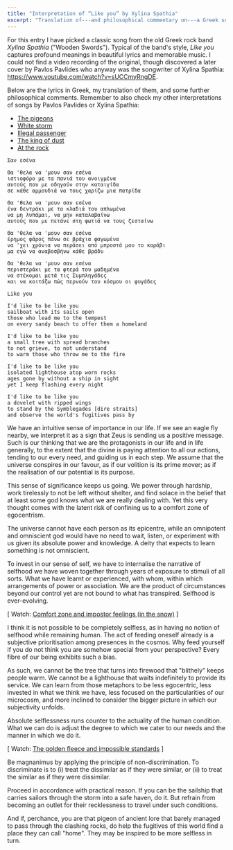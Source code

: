 ```yaml
---
title: "Interpretation of “Like you” by Xylina Spathia"
excerpt: "Translation of---and philosophical commentary on---a Greek song whose translated title is 'Like you'."
---
```


For this entry I have picked a classic song from the old Greek rock
band _Xylina Spathia_ ("Wooden Swords").  Typical of the band's style,
_Like you_ captures profound meanings in beautiful lyrics and
memorable music.  I could not find a video recording of the original,
though discovered a later cover by Pavlos Pavlides who anyway was the
songwriter of Xylina Spathia: <https://www.youtube.com/watch?v=sUCCmyRngDE>.

Below are the lyrics in Greek, my translation of them, and some
further philosophical comments.  Remember to also check my other
interpretations of songs by Pavlos Pavlides or Xylina Spathia:

- [The pigeons](https://protesilaos.com/interpretations/2023-02-16-pavlides-pidgeons/)
- [White storm](https://protesilaos.com/interpretations/2022-09-12-pavlides-white-storm/)
- [Illegal passenger](https://protesilaos.com/interpretations/2022-08-17-pavlides-illegal-passenger/)
- [The king of dust](https://protesilaos.com/interpretations/2022-07-24-xylina-spathia-king-of-dust/)
- [At the rock](https://protesilaos.com/interpretations/2022-07-05-xylina-spathia-on-the-rock/)

```
Σαν εσένα

Θα 'θελα να 'μουν σαν εσένα
ιστιοφόρο με τα πανιά του ανοιγμένα
αυτούς που με οδηγούν στην καταιγίδα
σε κάθε αμμουδιά να τους χαρίζω μια πατρίδα

Θα 'θελα να 'μουν σαν εσένα
ένα δεντράκι με τα κλαδιά του απλωμένα
να μη λυπάμαι, να μην καταλαβαίνω
αυτούς που με πετάνε στη φωτιά να τους ζεσταίνω

Θα 'θελα να 'μουν σαν εσένα
έρημος φάρος πάνω σε βράχια φαγωμένα
να 'χει χρόνια να περάσει από μπροστά μου το καράβι
μα εγώ να αναβοσβήνω κάθε βράδυ

Θα 'θελα να 'μουν σαν εσένα
περιστεράκι με τα φτερά του μαδημένα
να στέκομαι μετά τις Συμπληγάδες
και να κοιτάζω πώς περνούν του κόσμου οι φυγάδες
```

```
Like you

I'd like to be like you
sailboat with its sails open
those who lead me to the tempest
on every sandy beach to offer them a homeland

I'd like to be like you
a small tree with spread branches
to not grieve, to not understand
to warm those who throw me to the fire

I'd like to be like you
isolated lighthouse atop worn rocks
ages gone by without a ship in sight
yet I keep flashing every night

I'd like to be like you
a dovelet with ripped wings
to stand by the Symblegades [dire straits]
and observe the world's fugitives pass by
```

We have an intuitive sense of importance in our life.  If we see an
eagle fly nearby, we interpret it as a sign that Zeus is sending us a
positive message.  Such is our thinking that we are the protagonists
in our life and in life generally, to the extent that the divine is
paying attention to all our actions, tending to our every need, and
guiding us in each step.  We assume that the universe conspires in our
favour, as if our volition is its prime mover; as if the realisation
of our potential is its purpose.

This sense of significance keeps us going.  We power through hardship,
work tirelessly to not be left without shelter, and find solace in the
belief that at least some god knows what we are really dealing with.
Yet this very thought comes with the latent risk of confining us to a
comfort zone of egocentrism.

The universe cannot have each person as its epicentre, while an
omnipotent and omniscient god would have no need to wait, listen, or
experiment with us given its absolute power and knowledge.  A deity
that expects to learn something is not omniscient.

To invest in our sense of self, we have to internalise the narrative
of selfhood we have woven together through years of exposure to
stimuli of all sorts.  What we have learnt or experienced, with whom,
within which arrangements of power or association.  We are the product
of circumstances beyond our control yet are not bound to what has
transpired.  Selfhood is ever-evolving.

[ Watch: [Comfort zone and impostor feelings (in the
snow)](https://protesilaos.com/books/2023-02-11-comfort-zone-impostor/) ]

I think it is not possible to be completely selfless, as in having no
notion of selfhood while remaining human.  The act of feeding oneself
already is a subjective prioritisation among presences in the cosmos.
Why feed yourself if you do not think you are somehow special from
your perspective?  Every fibre of our being exhibits such a bias.

As such, we cannot be the tree that turns into firewood that
"blithely" keeps people warm.  We cannot be a lighthouse that waits
indefinitely to provide its service.  We can learn from those
metaphors to be less egocentric, less invested in what we think we
have, less focused on the particularities of our microcosm, and more
inclined to consider the bigger picture in which our subjectivity
unfolds.

Absolute selflessness runs counter to the actuality of the human
condition.  What we can do is adjust the degree to which we cater to
our needs and the manner in which we do it.

[ Watch: [The golden fleece and impossible
standards](https://protesilaos.com/books/2023-04-24-golden-fleece-impossible-standards/) ]

Be magnanimus by applying the principle of non-discrimination.  To
discriminate is to (i) treat the dissimilar as if they were similar,
or (ii) to treat the similar as if they were dissimilar.

Proceed in accordance with practical reason.  If you can be the
sailship that carries sailors through the storm into a safe haven, do
it.  But refrain from becoming an outlet for their recklessness to
travel under such conditions.

And if, perchance, you are that pigeon of ancient lore that barely
managed to pass through the clashing rocks, do help the fugitives of
this world find a place they can call "home".  They may be inspired to
be more selfless in turn.
